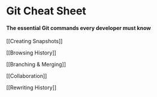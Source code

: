 # Git Cheat Sheet 

#### The essential Git commands every developer must know 



[[Creating Snapshots]] 



[[Browsing History]] 



[[Branching & Merging]] 



[[Collaboration]] 



[[Rewriting History]] 

